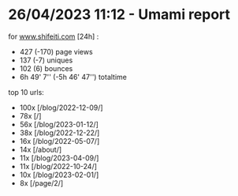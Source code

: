 # 26/04/2023 11:12 - Umami report
for www.shifeiti.com [24h] :

 - 427 (-170) page views
 - 137 (-7) uniques
 - 102 (6) bounces
 - 6h 49' 7'' (-5h 46' 47'') totaltime


top 10 urls:
 - 100x [/blog/2022-12-09/]
 - 78x [/]
 - 56x [/blog/2023-01-12/]
 - 38x [/blog/2022-12-22/]
 - 16x [/blog/2022-05-07/]
 - 14x [/about/]
 - 11x [/blog/2023-04-09/]
 - 11x [/blog/2022-10-24/]
 - 10x [/blog/2023-02-01/]
 - 8x [/page/2/]


